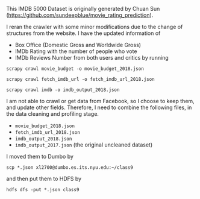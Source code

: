 This IMDB 5000 Dataset is originally generated by Chuan Sun (https://github.com/sundeepblue/movie_rating_prediction).

I reran the crawler with some minor modifications due to the change of structures from the website. I have the updated information of 
* Box Office (Domestic Gross and Worldwide Gross)
* IMDb Rating with the number of people who vote
* IMDb Reviews Number from both users and critics
by running
```
scrapy crawl movie_budget -o movie_budget_2018.json
```
```
scrapy crawl fetch_imdb_url -o fetch_imdb_url_2018.json
```
```
scrapy crawl imdb -o imdb_output_2018.json
```

I am not able to crawl or get data from Facebook, so I choose to keep them, and update other fields. Therefore, I need to combine the following files, in the data cleaning and profiling stage.
* `movie_budget_2018.json`
* `fetch_imdb_url_2018.json`
* `imdb_output_2018.json`
* `imdb_output_2017.json` (the original uncleaned dataset)

I moved them to Dumbo by
```
scp *.json xl2700@dumbo.es.its.nyu.edu:~/class9
```
and then put them to HDFS by
```
hdfs dfs -put *.json class9
```